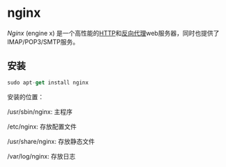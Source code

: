 # nginx

*Nginx* (engine x) 是一个高性能的[HTTP](https://baike.baidu.com/item/HTTP)和[反向代理](https://baike.baidu.com/item/反向代理/7793488)web服务器，同时也提供了IMAP/POP3/SMTP服务。

## 安装

```js
sudo apt-get install nginx
```

安装的位置：

/usr/sbin/nginx: 主程序

/etc/nginx: 存放配置文件

/usr/share/nginx: 存放静态文件

/var/log/nginx: 存放日志